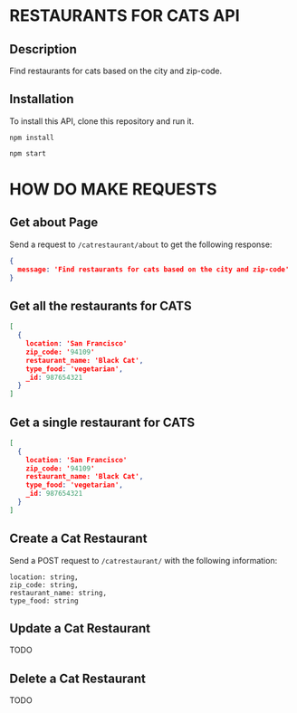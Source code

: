 # RESTAURANTS FOR CATS API

## Description

Find restaurants for cats based on the city and zip-code.

## Installation

To install this API, clone this repository and run it.

```
npm install
```
```
npm start
```

# HOW DO MAKE REQUESTS

## Get about Page

Send a request to `/catrestaurant/about` to get the following response:

```json
{
  message: 'Find restaurants for cats based on the city and zip-code'
}
```

## Get all the restaurants for CATS

```json
[
  {
    location: 'San Francisco'
    zip_code: '94109'
    restaurant_name: 'Black Cat',
    type_food: 'vegetarian',
    _id: 987654321
  }
]
```

## Get a single restaurant for CATS

```json
[
  {
    location: 'San Francisco'
    zip_code: '94109'
    restaurant_name: 'Black Cat',
    type_food: 'vegetarian',
    _id: 987654321
  }
]
```
## Create a Cat Restaurant

Send a POST request to `/catrestaurant/` with the following information:

```
location: string,
zip_code: string,
restaurant_name: string,
type_food: string

```

## Update a Cat Restaurant

TODO

## Delete a Cat Restaurant

TODO
